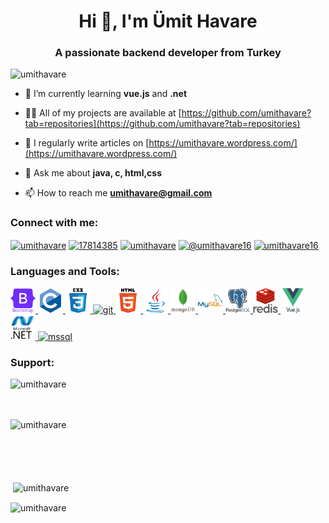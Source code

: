 <h1 align="center">Hi 👋, I'm Ümit Havare</h1>
<h3 align="center">A passionate backend developer from Turkey</h3>

<p align="left"> <img src="https://komarev.com/ghpvc/?username=umithavare&label=Profile%20views&color=0e75b6&style=flat" alt="umithavare" /> </p>

- 🌱 I’m currently learning **vue.js** and **.net**

- 👨‍💻 All of my projects are available at [https://github.com/umithavare?tab=repositories](https://github.com/umithavare?tab=repositories)

- 📝 I regularly write articles on [https://umithavare.wordpress.com/](https://umithavare.wordpress.com/)

- 💬 Ask me about **java, c, html,css**

- 📫 How to reach me **umithavare@gmail.com**

<h3 align="left">Connect with me:</h3>
<p align="left">
<a href="https://linkedin.com/in/umithavare" target="blank"><img align="center" src="https://raw.githubusercontent.com/rahuldkjain/github-profile-readme-generator/master/src/images/icons/Social/linked-in-alt.svg" alt="umithavare" height="30" width="40" /></a>
<a href="https://stackoverflow.com/users/17814385" target="blank"><img align="center" src="https://raw.githubusercontent.com/rahuldkjain/github-profile-readme-generator/master/src/images/icons/Social/stack-overflow.svg" alt="17814385" height="30" width="40" /></a>
<a href="https://instagram.com/umithavare" target="blank"><img align="center" src="https://raw.githubusercontent.com/rahuldkjain/github-profile-readme-generator/master/src/images/icons/Social/instagram.svg" alt="umithavare" height="30" width="40" /></a>
<a href="https://medium.com/@umithavare16" target="blank"><img align="center" src="https://raw.githubusercontent.com/rahuldkjain/github-profile-readme-generator/master/src/images/icons/Social/medium.svg" alt="@umithavare16" height="30" width="40" /></a>
<a href="https://www.hackerrank.com/umithavare16" target="blank"><img align="center" src="https://raw.githubusercontent.com/rahuldkjain/github-profile-readme-generator/master/src/images/icons/Social/hackerrank.svg" alt="umithavare16" height="30" width="40" /></a>
</p>

<h3 align="left">Languages and Tools:</h3>
<p align="left">
  <a href="https://getbootstrap.com" target="_blank" rel="noreferrer">
    <img src="https://raw.githubusercontent.com/devicons/devicon/master/icons/bootstrap/bootstrap-plain-wordmark.svg" alt="bootstrap" width="40" height="40"/>
  </a>
  <a href="https://www.cprogramming.com/" target="_blank" rel="noreferrer">
    <img src="https://raw.githubusercontent.com/devicons/devicon/master/icons/c/c-original.svg" alt="c" width="40" height="40"/>
  </a>
  <a href="https://www.w3schools.com/css/" target="_blank" rel="noreferrer">
    <img src="https://raw.githubusercontent.com/devicons/devicon/master/icons/css3/css3-original-wordmark.svg" alt="css3" width="40" height="40"/>
  </a>
  <a href="https://git-scm.com/" target="_blank" rel="noreferrer">
    <img src="https://www.vectorlogo.zone/logos/git-scm/git-scm-icon.svg" alt="git" width="40" height="40"/>
  </a>
  <a href="https://www.w3.org/html/" target="_blank" rel="noreferrer">
    <img src="https://raw.githubusercontent.com/devicons/devicon/master/icons/html5/html5-original-wordmark.svg" alt="html5" width="40" height="40"/>
  </a>
  <a href="https://www.java.com" target="_blank" rel="noreferrer">
    <img src="https://raw.githubusercontent.com/devicons/devicon/master/icons/java/java-original.svg" alt="java" width="40" height="40"/>
  </a>
  <a href="https://www.mongodb.com/" target="_blank" rel="noreferrer">
    <img src="https://raw.githubusercontent.com/devicons/devicon/master/icons/mongodb/mongodb-original-wordmark.svg" alt="mongodb" width="40" height="40"/>
  </a>
  <a href="https://www.mysql.com/" target="_blank" rel="noreferrer">
    <img src="https://raw.githubusercontent.com/devicons/devicon/master/icons/mysql/mysql-original-wordmark.svg" alt="mysql" width="40" height="40"/>
  </a>
  <a href="https://www.postgresql.org" target="_blank" rel="noreferrer">
    <img src="https://raw.githubusercontent.com/devicons/devicon/master/icons/postgresql/postgresql-original-wordmark.svg" alt="postgresql" width="40" height="40"/>
  </a>
  <a href="https://redis.io/" target="_blank" rel="noreferrer">
    <img src="https://raw.githubusercontent.com/devicons/devicon/master/icons/redis/redis-original-wordmark.svg" alt="redis" width="40" height="40"/>
  </a>
  <a href="https://vuejs.org/" target="_blank" rel="noreferrer">
    <img src="https://raw.githubusercontent.com/devicons/devicon/master/icons/vuejs/vuejs-original-wordmark.svg" alt="vuejs" width="40" height="40"/>
  </a>
  <a href="https://dotnet.microsoft.com/" target="_blank" rel="noreferrer">
    <img src="https://raw.githubusercontent.com/devicons/devicon/master/icons/dot-net/dot-net-original-wordmark.svg" alt=".net" width="40" height="40"/>
  </a>
  <a href="https://www.microsoft.com/en-us/sql-server" target="_blank" rel="noreferrer">
    <img src="https://www.svgrepo.com/show/303229/microsoft-sql-server-logo.svg" alt="mssql" width="40" height="40"/>
  </a>
</p>



<h3 align="left">Support:</h3>
<p>
  <a href="https://www.buymeacoffee.com/umithavare"> 
  <img align="left" src="https://cdn.buymeacoffee.com/buttons/v2/default-yellow.png" height="50" width="210" alt="umithavare" />
  </a>
</p> <br><br><br>

<p align="left"><img align="left" src="https://github-readme-stats.vercel.app/api/top-langs?username=umithavare&show_icons=true&locale=en&layout=compact&theme=github_dark" alt="umithavare" /></p><br><br><br><br><br>

<p align="left">&nbsp;<img align="center" src="https://github-readme-stats.vercel.app/api?username=umithavare&show_icons=true&locale=en&theme=github_dark" alt="umithavare" /></p>

<p align="left"><img align="center" src="https://github-readme-streak-stats.herokuapp.com/?user=umithavare&theme=github_dark" alt="umithavare" /></p>

